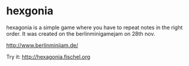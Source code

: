 # hexgonia

hexagonia is a simple game where you have to repeat notes in the right order. It was created on the berlinminigamejam on 28th nov.

http://www.berlinminijam.de/

Try it: http://hexagonia.fischel.org

